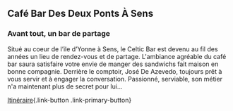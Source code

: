 ## Café Bar Des Deux Ponts À Sens

### Avant tout, un bar de partage

Situé au coeur de l’ile d’Yonne à Sens, le Celtic Bar est devenu au fil des années un lieu de rendez-vous et de partage. L'ambiance agréable du café bar saura satisfaire votre envie de manger des sandwichs fait maison en bonne compagnie. Derrière le comptoir, José De Azevedo, toujours prêt à vous servir et à engager la conversation. Passionné, serviable, son métier n'a maintenant plus de secret pour lui...

[Itinéraire](https://goo.gl/maps/NoHuKcA4fBxX5DsD9){.link-button .link-primary-button}


